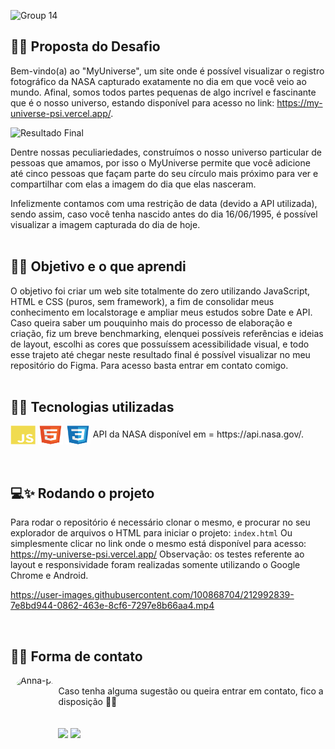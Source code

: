 ![Group 14](https://user-images.githubusercontent.com/100868704/212987606-e1234595-2eba-4fe2-beb1-161b721f7047.png)

## 🚀✨ Proposta do Desafio

Bem-vindo(a) ao "MyUniverse", um site onde é possível visualizar o registro fotográfico da NASA capturado exatamente no dia em que você veio ao mundo. Afinal, somos todos partes pequenas de algo incrível e fascinante que é o nosso universo, estando disponível para acesso no link: <https://my-universe-psi.vercel.app/>.

![Resultado Final](https://user-images.githubusercontent.com/100868704/212997045-34c2376c-2eda-46c0-97ce-437ffa5cdf0c.png)

Dentre nossas peculiariedades, construímos o nosso universo particular de pessoas que amamos, por isso o MyUniverse permite que você adicione até cinco pessoas que façam parte do seu círculo mais próximo para ver e compartilhar com elas a imagem do dia que elas nasceram.

Infelizmente contamos com uma restrição de data (devido a API utilizada), sendo assim, caso você tenha nascido antes do dia 16/06/1995, é possível visualizar a imagem capturada do dia de hoje.<br><br>

## 🧠✨ Objetivo e o que aprendi

O objetivo foi criar um web site totalmente do zero utilizando JavaScript, HTML e CSS (puros, sem framework), a fim de consolidar meus conhecimento em localstorage e ampliar meus estudos sobre Date e API.
Caso queira saber um pouquinho mais do processo de elaboração e criação, fiz um breve benchmarking, elenquei possíveis referências e ideias de layout, escolhi as cores que possuíssem acessibilidade visual, e todo esse trajeto até chegar neste resultado final é possível visualizar no meu repositório do Figma. Para acesso basta entrar em contato comigo. <br><br>

## 🔧✨ Tecnologias utilizadas

<div style="display: inline_block">
  <img align="center" alt="Anna-Js" height="30" width="40" src="https://raw.githubusercontent.com/devicons/devicon/master/icons/javascript/javascript-plain.svg">
  <img align="center" alt="Anna-HTML" height="30" width="40" src="https://raw.githubusercontent.com/devicons/devicon/master/icons/html5/html5-original.svg">
  <img align="center" alt="Anna-CSS" height="30" width="40" src="https://raw.githubusercontent.com/devicons/devicon/master/icons/css3/css3-original.svg">
  API da NASA disponível em = https://api.nasa.gov/.
</div><br><br>

## 💻✨ Rodando o projeto

Para rodar o repositório é necessário clonar o mesmo, e procurar no seu explorador de arquivos o HTML para iniciar o projeto: `index.html`
Ou simplesmente clicar no link onde o mesmo está disponível para acesso: <https://my-universe-psi.vercel.app/>
Observação: os testes referente ao layout e responsividade foram realizadas somente utilizando o Google Chrome e Android.<br>

https://user-images.githubusercontent.com/100868704/212992839-7e8bd944-0862-463e-8cf6-7297e8b66aa4.mp4

<br>

## 🌺✨ Forma de contato

<div style="display: inline_block">
  <img align="left" alt="Anna-pic" height="150" style="border-radius:50px;" src="https://cdn.picrew.me/shareImg/org/202301/707090_N2E3YlxN.png"><br>
  Caso tenha alguma sugestão ou queira entrar em contato, fico a disposição 🥰💖
</div><br><br>
<div>
  <a href = "mailto:luizafistarol@gmail.com"><img src="https://img.shields.io/badge/Gmail-D14836?style=for-the-badge&logo=gmail&logoColor=white" target="_blank"></a>
  <a href="https://www.linkedin.com/in/anna-luiza-camargo-fistarol/" target="_blank"><img src="https://img.shields.io/badge/-LinkedIn-%230077B5?style=for-the-badge&logo=linkedin&logoColor=white" target="_blank"></a> 
</div>
